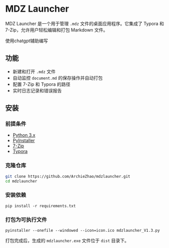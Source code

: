 # MDZ Launcher

MDZ Launcher 是一个用于管理 `.mdz` 文件的桌面应用程序。它集成了 Typora 和 7-Zip，允许用户轻松编辑和打包 Markdown 文件。

使用chatgpt辅助编写

## 功能

- 新建和打开 `.mdz` 文件
- 自动监控 `document.md` 的保存操作并自动打包
- 配置 7-Zip 和 Typora 的路径
- 实时日志记录和错误报告

## 安装

### 前提条件

- [Python 3.x](https://www.python.org/downloads/)
- [PyInstaller](https://www.pyinstaller.org/)
- [7-Zip](https://www.7-zip.org/)
- [Typora](https://typora.io/)

### 克隆仓库

```bash
git clone https://github.com/ArchieZhao/mdzlauncher.git
cd mdzlauncher
```



### 安装依赖

```
pip install -r requirements.txt
```



### 打包为可执行文件

```
pyinstaller --onefile --windowed --icon=icon.ico mdzlauncher_V1.3.py
```

打包完成后，生成的 `mdzlauncher.exe` 文件位于 `dist` 目录下。